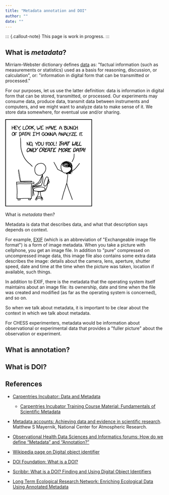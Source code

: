 ```yaml
---
title: "Metadata annotation and DOI"
author: ""
date: ""
---
```


::: {.callout-note}
This page is work in progress.
:::

## What is _metadata_?

<!-- TODO -->

Mirriam-Webster dictionary defines [data][webster-data] as: "factual
information (such as measurements or statistics) used as a basis for
reasoning, discussion, or calculation", or: "information in digital
form that can be transmitted or processed."

[webster-data]: https://www.merriam-webster.com/dictionary/data

For our purposes, let us use the latter definition: data is
information in digital form that can be stored, transmitted, or
processed.  Our experiments may consume data, produce data, transmit
data between instruments and computers, and we might want to analyze
data to make sense of it.  We store data somewhere, for eventual use
and/or sharing.

[![](data_trap.png)][xkcd-data-trap]

[xkcd-data-trap]: https://xkcd.com/2582/

What is _metadata_ then?

Metadata is data that describes data, and what that description says
depends on context.

For example, [EXIF] (which is an abbreviation of "Exchangeable image
file format") is a form of image metadata.  When you take a picture
with cellphone, you get an image file.  In addition to "pure"
compressed on uncompressed image data, this image file also contains
some extra data describes the image: details about the camera, lens,
aperture, shutter speed, date and time at the time when the picture
was taken, location if available, such things.

In addition to EXIF, there is the metadata that the operating system
itself maintains about an image file: its ownership, date and time
when the file was created and modified (as far as the operating system
is concerned), and so on.

So when we talk about metadata, it is important to be clear about the
context in which we talk about metadata.

[EXIF]: https://en.wikipedia.org/wiki/Exif

For CHESS experimenters, metadata would be information about
observational or experimental data that provides a "fuller picture"
about the observation or experiment.

<!-- TODO -->

## What is annotation?

<!-- TODO -->

## What is DOI?




## References

- [Carpentries Incubator: Data and
  Metadata](https://carpentries-incubator.github.io/scientific-metadata/instructor/data-metadata.html)

  - [Carpentries Incubator Training Course Material: Fundamentals of
    Scientific Metadata](https://zenodo.org/records/10091708)

- [Metadata accounts: Achieving data and evidence in scientific
  research](https://pmc.ncbi.nlm.nih.gov/articles/PMC7323761/). Matthew
  S Mayernik, National Center for Atmospheric Research.

- [Observational Health Data Sciences and Informatics forums: How do
  we define “Metadata” and
  “Annotation?”](https://forums.ohdsi.org/t/how-do-we-define-metadata-and-annotation/4424)

- [Wikipedia page on Digital object
  identifier](https://en.wikipedia.org/wiki/Digital_object_identifier)

- [DOI Foundation: What is a
  DOI?](https://www.doi.org/the-identifier/what-is-a-doi/)

- [Scribbr: What is a DOI? Finding and Using Digital Object
  Identifiers](https://www.scribbr.com/citing-sources/what-is-a-doi/)

- [Long Term Ecological Research Network: Enriching Ecological Data
  Using Annotated Metadata](https://lternet.edu/stories/enriching-ecological-data-using-annotated-metadata/)
